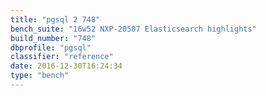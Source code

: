 ```yaml
---
title: "pgsql 2 748"
bench_suite: "16w52 NXP-20507 Elasticsearch highlights"
build_number: "748"
dbprofile: "pgsql"
classifier: "reference"
date: 2016-12-30T16:24:34
type: "bench"
---
```

